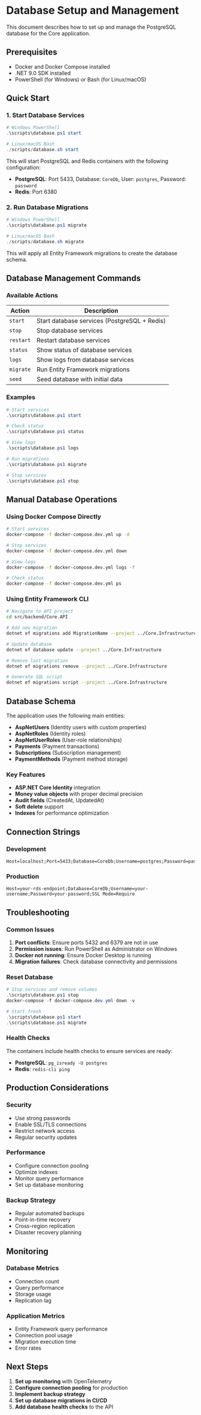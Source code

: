 # Database Setup and Management

This document describes how to set up and manage the PostgreSQL database for the Core application.

## Prerequisites

- Docker and Docker Compose installed
- .NET 9.0 SDK installed
- PowerShell (for Windows) or Bash (for Linux/macOS)

## Quick Start

### 1. Start Database Services

```powershell
# Windows PowerShell
.\scripts\database.ps1 start

# Linux/macOS Bash
./scripts/database.sh start
```

This will start PostgreSQL and Redis containers with the following configuration:
- **PostgreSQL**: Port 5433, Database: `CoreDb`, User: `postgres`, Password: `password`
- **Redis**: Port 6380

### 2. Run Database Migrations

```powershell
# Windows PowerShell
.\scripts\database.ps1 migrate

# Linux/macOS Bash
./scripts/database.sh migrate
```

This will apply all Entity Framework migrations to create the database schema.

## Database Management Commands

### Available Actions

| Action | Description |
|--------|-------------|
| `start` | Start database services (PostgreSQL + Redis) |
| `stop` | Stop database services |
| `restart` | Restart database services |
| `status` | Show status of database services |
| `logs` | Show logs from database services |
| `migrate` | Run Entity Framework migrations |
| `seed` | Seed database with initial data |

### Examples

```powershell
# Start services
.\scripts\database.ps1 start

# Check status
.\scripts\database.ps1 status

# View logs
.\scripts\database.ps1 logs

# Run migrations
.\scripts\database.ps1 migrate

# Stop services
.\scripts\database.ps1 stop
```

## Manual Database Operations

### Using Docker Compose Directly

```bash
# Start services
docker-compose -f docker-compose.dev.yml up -d

# Stop services
docker-compose -f docker-compose.dev.yml down

# View logs
docker-compose -f docker-compose.dev.yml logs -f

# Check status
docker-compose -f docker-compose.dev.yml ps
```

### Using Entity Framework CLI

```bash
# Navigate to API project
cd src/backend/Core.API

# Add new migration
dotnet ef migrations add MigrationName --project ../Core.Infrastructure

# Update database
dotnet ef database update --project ../Core.Infrastructure

# Remove last migration
dotnet ef migrations remove --project ../Core.Infrastructure

# Generate SQL script
dotnet ef migrations script --project ../Core.Infrastructure
```

## Database Schema

The application uses the following main entities:

- **AspNetUsers** (Identity users with custom properties)
- **AspNetRoles** (Identity roles)
- **AspNetUserRoles** (User-role relationships)
- **Payments** (Payment transactions)
- **Subscriptions** (Subscription management)
- **PaymentMethods** (Payment method storage)

### Key Features

- **ASP.NET Core Identity** integration
- **Money value objects** with proper decimal precision
- **Audit fields** (CreatedAt, UpdatedAt)
- **Soft delete** support
- **Indexes** for performance optimization

## Connection Strings

### Development
```
Host=localhost;Port=5433;Database=CoreDb;Username=postgres;Password=password
```

### Production
```
Host=your-rds-endpoint;Database=CoreDb;Username=your-username;Password=your-password;SSL Mode=Require
```

## Troubleshooting

### Common Issues

1. **Port conflicts**: Ensure ports 5432 and 6379 are not in use
2. **Permission issues**: Run PowerShell as Administrator on Windows
3. **Docker not running**: Ensure Docker Desktop is running
4. **Migration failures**: Check database connectivity and permissions

### Reset Database

```powershell
# Stop services and remove volumes
.\scripts\database.ps1 stop
docker-compose -f docker-compose.dev.yml down -v

# Start fresh
.\scripts\database.ps1 start
.\scripts\database.ps1 migrate
```

### Health Checks

The containers include health checks to ensure services are ready:

- **PostgreSQL**: `pg_isready -U postgres`
- **Redis**: `redis-cli ping`

## Production Considerations

### Security
- Use strong passwords
- Enable SSL/TLS connections
- Restrict network access
- Regular security updates

### Performance
- Configure connection pooling
- Optimize indexes
- Monitor query performance
- Set up database monitoring

### Backup Strategy
- Regular automated backups
- Point-in-time recovery
- Cross-region replication
- Disaster recovery planning

## Monitoring

### Database Metrics
- Connection count
- Query performance
- Storage usage
- Replication lag

### Application Metrics
- Entity Framework query performance
- Connection pool usage
- Migration execution time
- Error rates

## Next Steps

1. **Set up monitoring** with OpenTelemetry
2. **Configure connection pooling** for production
3. **Implement backup strategy**
4. **Set up database migrations in CI/CD**
5. **Add database health checks** to the API

